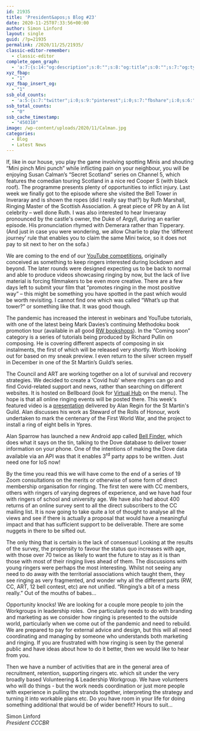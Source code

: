 ```yaml
---
id: 21935
title: 'President&apos;s Blog #23'
date: 2020-11-25T07:33:56+00:00
author: Simon Linford
layout: single
guid: /?p=21935
permalink: /2020/11/25/21935/
classic-editor-remember:
  - classic-editor
complete_open_graph:
  - 'a:7:{s:14:"og:description";s:0:"";s:8:"og:title";s:0:"";s:7:"og:type";s:0:"";s:12:"twitter:card";s:7:"summary";s:15:"twitter:creator";s:0:"";s:19:"twitter:description";s:0:"";s:8:"og:image";s:0:"";}'
xyz_fbap:
  - "1"
xyz_fbap_insert_og:
  - "1"
ssb_old_counts:
  - 'a:5:{s:7:"twitter";i:0;s:9:"pinterest";i:0;s:7:"fbshare";i:0;s:6:"reddit";i:0;s:6:"tumblr";N;}'
ssb_total_counts:
  - "0"
ssb_cache_timestamp:
  - "450310"
image: /wp-content/uploads/2020/11/Calman.jpg
categories:
  - Blog
  - Latest News
---
```

If, like in our house, you play the game involving spotting Minis and shouting “Mini pinch Mini punch” while inflicting pain on your neighbour, you will be enjoying Susan Calman’s “Secret Scotland” series on Channel 5, which features the comedian touring Scotland in a nice red Cooper S (with black roof). The programme presents plenty of opportunities to inflict injury. Last week we finally got to the episode where she visited the Bell Tower in Inveraray and is shown the ropes (did I really say that?) by Ruth Marshall, Ringing Master of the Scottish Association. A great piece of PR by an A list celebrity – well done Ruth. I was also interested to hear Inveraray pronounced by the castle&apos;s owner, the Duke of Argyll, during an earlier episode. His pronunciation rhymed with Demerara rather than Tipperary. (And just in case you were wondering, we allow Charlie to play the ‘different journey’ rule that enables you to claim the same Mini twice, so it does not pay to sit next to her on the sofa.)

We are coming to the end of our <a href="/youtube-competition/" target="_blank" rel="noopener noreferrer">YouTube competitions</a>, originally conceived as something to keep ringers interested during lockdown and beyond. The later rounds were designed expecting us to be back to normal and able to produce videos showcasing ringing by now, but the lack of live material is forcing filmmakers to be even more creative. There are a few days left to submit your film that “promotes ringing in the most positive way” – this might be something you have spotted in the past which would be worth revisiting. I cannot find one which was called “What’s up that tower?” or something like that. It was good though.

The pandemic has increased the interest in webinars and YouTube tutorials, with one of the latest being Mark Davies’s continuing Methodoku book promotion tour (available in all good <a href="https://bb.ringingworld.co.uk/rw-shop.php" target="_blank" rel="noopener noreferrer">RW bookshops</a>). In the “Coming soon” category is a series of tutorials being produced by Richard Pullin on composing. He is covering different aspects of composing in six instalments, the first of which will be released very shortly. Worth looking out for based on my sneak preview. I even return to the silver screen myself in December in one of the St Martin’s Guild’s series.

The Council and ART are working together on a lot of survival and recovery strategies. We decided to create a ‘Covid hub’ where ringers can go and find Covid-related support and news, rather than searching on different websites. It is hosted on Bellboard (look for <a href="https://bb.ringingworld.co.uk/virtual-hub.php" target="_blank" rel="noopener noreferrer">Virtual Hub</a> on the menu). The hope is that all online ringing events will be posted there. This week&apos;s featured video is a <a href="https://www.stmartinsguild.org/teaching/training-and-resources/ringing-remembers/" target="_blank" rel="noopener noreferrer">presentation</a> delivered by Alan Regin for the St Martin&apos;s Guild. Alan discusses his work as Steward of the Rolls of Honour, work undertaken to mark the centenary of the First World War, and the project to install a ring of eight bells in Ypres.

Alan Sparrow has launched a new Android app called <a href="https://play.google.com/store/apps/details?id=uk.org.freeflight.bellfinder&fbclid=IwAR2fvZLP_7YaFqvnKzF92ikcsW8Vj24RmhrfC268uthP8DWsDP4KPo1y3aM" target="_blank" rel="noopener noreferrer">Bell Finder</a>, which does what it says on the tin, talking to the Dove database to deliver tower information on your phone. One of the intentions of making the Dove data available via an API was that it enables 3<sup>rd</sup> party apps to be written. Just need one for IoS now!

By the time you read this we will have come to the end of a series of 19 Zoom consultations on the merits or otherwise of some form of direct membership organisation for ringing. The first ten were with CC members, others with ringers of varying degrees of experience, and we have had four with ringers of school and university age. We have also had about 400 returns of an online survey sent to all the direct subscribers to the CC mailing list. It is now going to take quite a lot of thought to analyse all the views and see if there is actually a proposal that would have a meaningful impact and that has sufficient support to be deliverable. There are some nuggets in there to be sifted out.

The only thing that is certain is the lack of consensus! Looking at the results of the survey, the propensity to favour the status quo increases with age, with those over 70 twice as likely to want the future to stay as it is than those with most of their ringing lives ahead of them. The discussions with young ringers were perhaps the most interesting. Whilst not seeing any need to do away with the territorial associations which taught them, they see ringing as very fragmented, and wonder why all the different parts (RW, CC, ART, 12 bell contest, etc) are not unified. “Ringing’s a bit of a mess really.” Out of the mouths of babes…

Opportunity knocks! We are looking for a couple more people to join the Workgroups in leadership roles.  One particularly needs to do with branding and marketing as we consider how ringing is presented to the outside world, particularly when we come out of the pandemic and need to rebuild. We are prepared to pay for external advice and design, but this will all need coordinating and managing by someone who understands both marketing and ringing. If you are frustrated with how ringing is seen by the general public and have ideas about how to do it better, then we would like to hear from you.

Then we have a number of activities that are in the general area of recruitment, retention, supporting ringers etc. which sit under the very broadly based Volunteering & Leadership Workgroup. We have volunteers who will do things - but the work needs coordination or just more people with experience in pulling the strands together, interpreting the strategy and turning it into workable plans etc. Do you have room in your life for doing something additional that would be of wider benefit? Hours to suit&#8230;

Simon Linford  
_President CCCBR_
